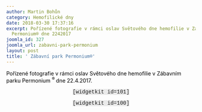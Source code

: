 ```yaml
---
author: Martin Bohůn
category: Hemofilické dny
date: 2018-03-30 17:37:16
excerpt: Pořízené fotografie v rámci oslav Světového dne hemofilie v Zábavním parku
  Permonium® dne 2242017
joomla_id: 327
joomla_url: zabavni-park-permonium
layout: post
title: ' Zábavní park Permonium®'
---
```


<p>
 <span style="color: #000000;">
  Pořízené fotografie v rámci oslav Světového dne hemofilie v Zábavním parku Permonium
  <sup>
   ®
  </sup>
  dne 22.4.2017.
 </span>
</p>
<p style="text-align: center;">
 <span style="font-family: Courier New; background-color: #eaeaea;">
  [widgetkit id=101]
 </span>
</p>
<p style="text-align: center;">
 <span style="font-family: Courier New; background-color: #eaeaea;">
  [widgetkit id=100]
  <br/>
 </span>
</p>
<p style="text-align: center;">
</p>